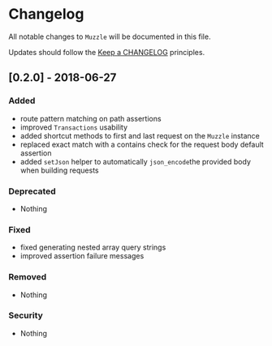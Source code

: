 # Changelog

All notable changes to `Muzzle` will be documented in this file.

Updates should follow the [Keep a CHANGELOG](http://keepachangelog.com/) principles.

## [0.2.0] - 2018-06-27

### Added
- route pattern matching on path assertions
- improved `Transactions` usability
- added shortcut methods to first and last request on the `Muzzle` instance
- replaced exact match with a contains check for the request body default assertion
- added `setJson` helper to automatically `json_encode`the provided body when building requests

### Deprecated
- Nothing

### Fixed
- fixed generating nested array query strings
- improved assertion failure messages

### Removed
- Nothing

### Security
- Nothing
